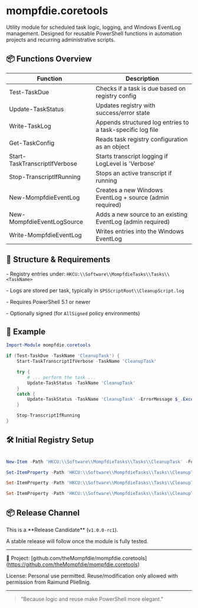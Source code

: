 # mompfdie.coretools



Utility module for scheduled task logic, logging, and Windows EventLog management. Designed for reusable PowerShell functions in automation projects and recurring administrative scripts.



## 📦 Functions Overview


| Function                        | Description                                                  |
|--------------------------------|--------------------------------------------------------------|
| Test-TaskDue                   | Checks if a task is due based on registry config             |
| Update-TaskStatus              | Updates registry with success/error state                    |
| Write-TaskLog                  | Appends structured log entries to a task-specific log file   |
| Get-TaskConfig                 | Reads task registry configuration as an object               |
| Start-TaskTranscriptIfVerbose | Starts transcript logging if LogLevel is 'Verbose'           |
| Stop-TranscriptIfRunning       | Stops an active transcript if running                        |
| New-MompfdieEventLog           | Creates a new Windows EventLog + source (admin required)     |
| New-MompfdieEventLogSource     | Adds a new source to an existing EventLog (admin required)   |
| Write-MompfdieEventLog         | Writes entries into the Windows EventLog                    |



## 🧱 Structure \& Requirements



\- Registry entries under: `HKCU:\\Software\\MompfdieTasks\\Tasks\\<TaskName>`

\- Logs are stored per task, typically in `$PSScriptRoot\\CleanupScript.log`

\- Requires PowerShell 5.1 or newer

\- Optionally signed (for `AllSigned` policy environments)



## 🧪 Example

```powershell
Import-Module mompfdie.coretools

if (Test-TaskDue -TaskName 'CleanupTask') {
    Start-TaskTranscriptIfVerbose -TaskName 'CleanupTask'

    try {
        # ... perform the task ...
        Update-TaskStatus -TaskName 'CleanupTask'
    }
    catch {
        Update-TaskStatus -TaskName 'CleanupTask' -ErrorMessage $_.Exception.Message
    }

    Stop-TranscriptIfRunning
}
```



## 🛠 Initial Registry Setup

```powershell

New-Item -Path 'HKCU:\\Software\\MompfdieTasks\\Tasks\\CleanupTask' -Force | Out-Null

Set-ItemProperty -Path 'HKCU:\\Software\\MompfdieTasks\\Tasks\\CleanupTask' -Name 'IntervalMinutes' -Value 240

Set-ItemProperty -Path 'HKCU:\\Software\\MompfdieTasks\\Tasks\\CleanupTask' -Name 'Enabled' -Value 1

Set-ItemProperty -Path 'HKCU:\\Software\\MompfdieTasks\\Tasks\\CleanupTask' -Name 'LogLevel' -Value 'Verbose'

```



## 📦 Release Channel

This is a \*\*Release Candidate\*\* (`v1.0.0-rc1`).

A stable release will follow once the module is fully tested.



---



📁 Project: \[github.com/theMompfdie/mompfdie.coretools](https://github.com/theMompfdie/mompfdie.coretools)



License: Personal use permitted. Reuse/modification only allowed with permission from Raimund Pließnig.



---



> "Because logic and reuse make PowerShell more elegant."

